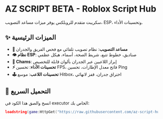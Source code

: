# AZ SCRIPT BETA - Roblox Script Hub

سكريبت متقدم للروبلكس يوفر ميزات مساعد التصويب، ESP، وتحسينات الأداء.

## ✨ الميزات الرئيسية

- **🎯 مساعد التصويب**: نظام تصويب تلقائي مع فحص الفريق والجدران
- **👁️ نظام ESP**: صناديق، خطوط تتبع، شريط الصحة، أسماء، هيكل عظمي
- **🎨 Chams**: إبراز اللاعبين عبر الجدران بألوان قابلة للتخصيص
- **⚡ تحسينات الأداء**: تحسين FPS، فاتح معدل الإطارات، تحسين Ping
- **🕹️ تحسينات اللاعب**: موسع Hitbox، اختراق جدران، قفز لانهائي

## 🚀 التحميل السريع

انسخ والصق هذا الكود في executor الخاص بك:

```lua
loadstring(game:HttpGet("https://raw.githubusercontent.com/az-script-hub/AZ-SCRIPT-BETA/main/az_script_beta.lua"))()